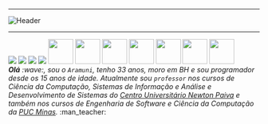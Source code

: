 <!--- Olá, esse é meu leiame, fique à vontade para utilizá-lo como quiser! -->

-----

<div>
<img align="center" alt="Header" src="https://github.com/Italosvv/Italosvv/blob/main/img/giphy.gif.raw=true"/>
</div>

-----

<div alinhar="centro">
<tabela>
<tr>
 <td alinhar="center" colspan="11"></td>
</tr>
<tr>
<td><a href="https://github.com/Italosvv" target="_blank"><img src="https://github.com/Italosvv/Italosvv/blob/main/img/github5.png ?raw=true" largura="50px" altura="50px"/></a>
</td>
<td><a href="https://replit.com/@aramuni"><img src="https://github.com/Italosvv/Italosvv/blob/main/img/replit3.svg?raw=true "largura="50px" altura="50px"/></a>
</td>
<td><a href="mailto:Italosvv@gmail.com" target="_blank"><img src="https://github.com/Italosvv/Italosvv/blob/main/img/gmail.png?raw =true" largura="50px" altura="50px"/></a>
</td>
<td><a href="https://wa.me/5531980402103" target="_blank"><img src="https://github.com/Italosvv/Italosvv/blob/main/img/wpp2.png ?raw=true" largura="50px" altura="50px"/></a>
</td>
<td><a href="https://www.instagram.com/Italosvv/" target="_blank"><img src="https://github.com/Italosvv/Italosvv/blob/main/img/ insta2.png?raw=true" width="50px" height="50px"/></a>
</td>
<td><a href="https://www.linkedin.com/in/Italosvv/" target="_blank"><img src="https://github.com/Italosvv/Italosvv/blob/main/ img/linkedin2.png?raw=true" width="50px" height="50px"/></a>
</td>
<td><a href="http://lattes.cnpq.br/1208427665892059" target="_blank"><img src="https://github.com/Italosvv/Italosvv/blob/main/img/lattes2 .png?raw=true" width="50px" height="50px"/></a>
</td>
<!--<td><a href="https://slack.com/app_redirect?channel=UVD9N6VCL"><img src="https://github.com/Italosvv/Italosvv/blob/main/img/ folga.png?raw=true" width="50px" height="50px"/></a>
</td>-->
<td><a href="https://discordapp.com/users/959151773728251914" target="_blank"><img src="https://github.com/Italosvv/Italosvv/blob/main/img/discord2 .png?raw=true" width="50px" height="50px"/></a>
</td>
<td><a href="https://www.skoob.com.br/perfil/Aramuni" target="_blank"><img src="https://github.com/Italosvv/Italosvv/blob/main /img/skoob2.png?raw=true" width="50px" height="50px"/></a>
</td>
<td><a href="https://scholar.google.com.br/citations?user=OARYxSYAAAAJ&hl=pt-BR&oi=ao" target="_blank"><img src="https://github.com /Italosvv/Italosvv/blob/main/img/scholar2.png?raw=true" width="50px" height="50px"/></a>
</td>
<td><a href="https://calendly.com/aramuni/" target="_blank"><img src="https://github.com/Italosvv/Italosvv/blob/main/img/calendar2. png?raw=true" width="50px" height="50px"/></a>
</td>
</tr>
<tr>
 <td alinhar="center" colspan="11"></td>
</tr>
</tabela>

</div>
<div alinhar="justificar">
<i><b>Olá</b> :wave:, sou o <code>Aramuni</code>, tenho 33 anos, moro em BH e sou programador desde os 15 anos de idade. Atualmente sou <code>professor</code> nos cursos de Ciência da Computação, Sistemas de Informação e Análise e Desenvolvimento de Sistemas do <a href="https://newtonpaiva.br/" target="_blank">Centro Universitário Newton Paiva</a> e também nos cursos de Engenharia de Software e Ciência da Computação da <a href="https://www.pucminas.br/" target="_blank">PUC Minas</a>.</i > :man_teacher:<br />
</div>
